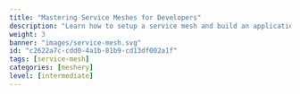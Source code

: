 ```yaml
---
title: "Mastering Service Meshes for Developers"
description: "Learn how to setup a service mesh and build an application"
weight: 3
banner: "images/service-mesh.svg"
id: "c2622a7c-cdd0-4a1b-81b9-cd13df002a1f"
tags: [service-mesh]
categories: [meshery]
level: [intermediate]
---
```

